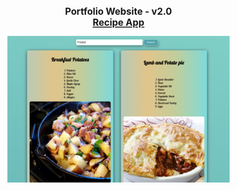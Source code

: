 <h2 align="center">
  Portfolio Website - v2.0<br/>
  <a href="https://food-recipes-nilesh.vercel.app" target="_blank">Recipe App</a>
</h2>
<div align="center">
  <img alt="Demo" src="./Images/outlet.png" />
</div>
